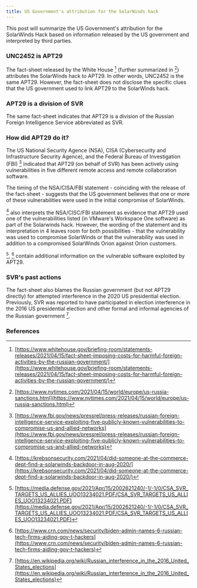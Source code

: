 ```yaml
---
title: US Government's attribution for the SolarWinds hack
---
```

This post will summarize the US Government's attribution for the SolarWinds Hack based on information released by the US government and interpreted by third parties.

### UNC2452 is APT29 
The fact-sheet released by the White House [^whitehouse20210415] (further summarized in [^nyt20210415]) attributes the SolarWinds hack to APT29. In other words, UNC2452 is the same APT29. However, the fact-sheet does not disclose the specific clues that the US government used to link APT29 to the SolarWinds hack.

### APT29 is a division of SVR
The same fact-sheet indicates that APT29 is a division of the Russian Foreign Intelligence Service abbreviated as SVR.

### How did APT29 do it?
The US National Security Agence (NSA), CISA (Cybersecurity and Infrastructure Security Agence), and the Federal Bureau of Investigation (FBI) [^fbi20210415-1] indicated that APT29 (on behalf of SVR) has been actively using vulnerabilities in five different remote access and remote collaboration software.

The timing of the NSA/CISA/FBI statement - coinciding with the release of the fact-sheet - suggests that the US government believes that one or more of these vulnerabilities were used in the initial compromise of SolarWinds.

[^krebs20210416] also interprets the NSA/CISC/FBI statement as evidence that APT29 used one of the vulnerabilities listed (in VMware's Workspace One software) as part of the Solarwinds hack. However, the wording of the statement and its interpretation in 4 leaves room for both possibilities - that the vulnerability was used to compromise SolarWinds or that the vulnerability was used in addition to a compromised SolarWinds Orion against Orion customers.

[^fbi20210415-2], [^crn20210415] contain additional information on the vulnerable software exploited by APT29. 

### SVR's past actions
The fact-sheet also blames the Russian government (but not APT29 directly) for attempted interference in the 2020 US presidential election. Previously, SVR was reported to have participated in election interference in the 2016 US presidential election and other formal and informal agencies of the Russian government [^wiki2016].

### References 
[^nyt20210415]: [https://www.nytimes.com/2021/04/15/world/europe/us-russia-sanctions.html](https://www.nytimes.com/2021/04/15/world/europe/us-russia-sanctions.html)
[^whitehouse20210415]: [https://www.whitehouse.gov/briefing-room/statements-releases/2021/04/15/fact-sheet-imposing-costs-for-harmful-foreign-activities-by-the-russian-government/](https://www.whitehouse.gov/briefing-room/statements-releases/2021/04/15/fact-sheet-imposing-costs-for-harmful-foreign-activities-by-the-russian-government/)
[^wiki2016]: [https://en.wikipedia.org/wiki/Russian_interference_in_the_2016_United_States_elections](https://en.wikipedia.org/wiki/Russian_interference_in_the_2016_United_States_elections)
[^fbi20210415-1]: [https://www.fbi.gov/news/pressrel/press-releases/russian-foreign-intelligence-service-exploiting-five-publicly-known-vulnerabilities-to-compromise-us-and-allied-networks](https://www.fbi.gov/news/pressrel/press-releases/russian-foreign-intelligence-service-exploiting-five-publicly-known-vulnerabilities-to-compromise-us-and-allied-networks)
[^crn20210415]: [https://www.crn.com/news/security/biden-admin-names-6-russian-tech-firms-aiding-gov-t-hackers](https://www.crn.com/news/security/biden-admin-names-6-russian-tech-firms-aiding-gov-t-hackers)
[^fbi20210415-2]: [https://media.defense.gov/2021/Apr/15/2002621240/-1/-1/0/CSA_SVR_TARGETS_US_ALLIES_UOO13234021.PDF/CSA_SVR_TARGETS_US_ALLIES_UOO13234021.PDF](https://media.defense.gov/2021/Apr/15/2002621240/-1/-1/0/CSA_SVR_TARGETS_US_ALLIES_UOO13234021.PDF/CSA_SVR_TARGETS_US_ALLIES_UOO13234021.PDF)
[^krebs20210416]: [https://krebsonsecurity.com/2021/04/did-someone-at-the-commerce-dept-find-a-solarwinds-backdoor-in-aug-2020/](https://krebsonsecurity.com/2021/04/did-someone-at-the-commerce-dept-find-a-solarwinds-backdoor-in-aug-2020/)
